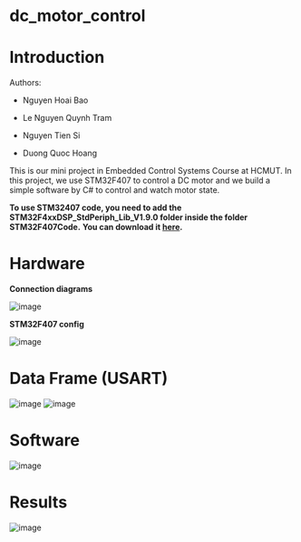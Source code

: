 ﻿# dc_motor_control

# Introduction
Authors:
- Nguyen Hoai Bao

- Le Nguyen Quynh Tram

- Nguyen Tien Si

- Duong Quoc Hoang


This is our mini project in Embedded Control Systems Course at HCMUT. In this project, we use STM32F407 to control a DC motor and we build a simple software by C# to control and watch motor state.

**To use STM32407 code, you need to add the STM32F4xxDSP_StdPeriph_Lib_V1.9.0 folder inside the folder STM32F407Code.**
**You can download it [here](https://drive.google.com/drive/folders/1AcnsFizBBOAhzRXv2mVdL0nwh2lZt-mj?usp=sharing).**

# Hardware 
**Connection diagrams**

![image](https://github.com/Hoai-Baoo/embedded_project/assets/93426264/def6a211-4279-407f-b9fe-e732c8d18e97)

**STM32F407 config**

![image](https://github.com/Hoai-Baoo/embedded_project/assets/93426264/883be46e-26d1-4a37-9948-0c460cc05ed2)

# Data Frame (USART)
![image](https://github.com/Hoai-Baoo/embedded_project/assets/93426264/060b2791-9e2d-40e1-a7b6-c5186ea58fa7)
![image](https://github.com/Hoai-Baoo/embedded_project/assets/93426264/47373d31-44e6-4fad-962d-f933b99ddbd5)

# Software
![image](https://github.com/Hoai-Baoo/embedded_project/assets/93426264/6052b505-6fc7-4138-989f-73bda892811f)

# Results
![image](https://github.com/Hoai-Baoo/embedded_project/assets/93426264/53fe5fed-b5cf-4db9-8ebc-043a46e11e4f)



